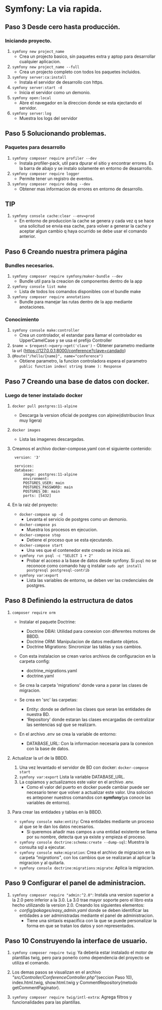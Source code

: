 # Symfony: La via rapida.

## Paso 3  Desde cero hasta producción.
### Iniciando proyecto.

1. `symfony new project_name`
    - Crea un projecto basico, sin paquetes extra y aptop para desarrollar cualquier aplicacion.
2. `symfony new project_name --full`
    - Crea un projecto completo con todos los paquetes incluidos.
3. `symfony server:ca:install`
    - Instala el servidor de desarrollo con https.
4. `symfony server:start -d`
    - Inicia el servidor como un demonio.
5. `symfony open:local`
    - Abre el navegador en la direccion donde se esta ejectando el servidor.
6. `symfony server:log`
    - Muestra los logs del servidor

## Paso 5 Solucionando problemas.
### Paquetes para desarrollo
1. `symfony composer require profiler --dev`
    - Instala profiler-pack, util para dpurar el sitio y encontrar errores. Es la barra de abajo y se instalo solamente en entorno de deasarrollo.
2. `symfony composer require logger`
    - Permite tener un registro de eventos.
3. `symfony composer require debug --dev`
    - Obtener mas informacion de errores en entorno de desarrollo.

## TIP
1. `symfony console cache:clear --env=prod`
    - En entorno de produccion la cache se genera y cada vez q se hace una solicitud se envia esa cache, para volver a generar la cache y aceptar algun cambio q haya ocurrido se debe usar el comando anterior.

## Paso 6 Creando nuestra primera página
### Bundles necesarios.
1. `symfony composer require symfony/maker-bundle --dev`
    - Bundle util para la creacion de componentes dentro de la app
2. `symfony console list make`
    - Lista de todos los comandos disponibles con el bundle make
2. `symfony composer require annotations`
    - Bundle para manejar las rutas dentro de la app mediante anotaciones.

### Conocimiento
1. `symfony console make:controller`
    - Crea un controlador, el estandar para llamar el controlador es UpperCamelCase y se usa el prefijo Controller    
2.   `$name = $request->query->get('clave')`
    - Obtener parametro mediante la url (https://127.0.0.1:8000/conference?clave=candado)
3. `@Route("/hello/{name}", name="conference")`
    - Obtiene parametro, la funcion controladora espera el parametro `public function index( string $name ): Response`

## Paso 7 Creando una base de datos con docker.
### Luego de tener instalado docker
1. `docker pull postgres:11-alpine`
    - Descarga la version oficial de postgres con alpine(distribucion linux muy ligera)
2. `docker images`
    - Lista las imagenes descargadas.
3. Creamos el archivo docker-compose.yaml con el siguiente contenido:

        version: '3'

        services:
        database:
            image: postgres:11-alpine
            environment:
            POSTGRES_USER: main
            POSTGRES_PASSWORD: main
            POSTGRES_DB: main
            ports: [5432]

4. En la raiz del proyecto:
    - `docker-compose up -d`
        * Levanta el servicio de postgres como un demonio.
    - `docker-compose ps`
        * Muestra los procesos en ejecucion.
    - `docker-compose stop`
        * Detiene el proceso que se esta ejecutando.
    - `docker-compose start`
        * Una ves que el contenedor este creado se inicia asi.
    - `symfony run psql -c "SELECT 1 + 2"`
        * Probar el acceso a la base de datos desde synfony. Si `psql` no se reconoce como comando hay q instalar `sudo apt install postgresql postgresql-contrib`
    - `symfony var:export`
        * Lista las variables de entorno, se deben ver las credenciales de postgres.

## Paso 8 Definiendo la estrructura de datos

1. `composer require orm`
    - Instalar el paquete Doctrine:
        * Doctrine DBAl: Utilidad para conexion con diferentes motores de BBDD.
        * Doctrine ORM: Manipulacion de datos mediante objetos.
        * Doctrine Migrations: Sincronizar las tablas y sus cambios.

    - Con esta instalacion se crean varios archivos de configuracion en la carpeta config:
        * doctrine_migrations.yaml
        * doctrine.yaml

    - Se crea la carpeta 'migrations' donde vana a parar las clases de migracion.
    - Se crea en 'src' las carpetas:
        * Entity: donde se definen las clases que seran las entidades de nuestra BD.
        * 'Repository' donde estaran las clases encargadas de centralizar las sentencias sql que se realizarn.
    - En el archivo .env se crea la variable de entorno:
        * DATABASE_URL: Con la informacion necesaria para la conexion con la base de datos.

2. Actualizar la url de la BBDD.
    1. Una vez levantado el servidor de BD con docker: `docker-compose start`
    2. `symfony var:export` Lista la variable DATABASE_URL.
    3. La copiamos y actualizamos este valor en el archivo .env.
        * Como el valor del puerto en docker puede cambiar puede ser necesario tener que volver a actualizar este valor. Una solocion es anteponer nuestros comandos con **symfony**(ya conoce las variables de entorno).

3. Para crear las entidades y tablas en la BBDD.
    - `symfony console make:entity`: Crea entidades mediante un proceso al que se le dan los datos necesarios.
        * Si queremos añadir mas campos a una entidad existente se llama por su nombre, detecta que ya existe y empieza el proceso.
    - `symfony console doctrine:schema:create --dump-sql`: Muestra la consulta sql a ejecutar.
    - `symfony console make:migration`: Crea el archivo de migracion en la carpeta *"migrations"*, con los cambios que se realizaran al aplicar la migracion y al quitarla.
    - `symfony console doctrine:migrations:migrate`: Aplica la migracion.

## Paso 9 Configurar el panel de administracion.

1. `symfony composer require "admin:^2.0"`: Instala una version superior a la 2.0 pero inferior a la 3.0. La 3.0 trae mayor soporte pero el libro esta hecho utilizando la version 2.0. Creando los siguientes elementos:
    - *config/pakages/easy_admin.yaml* donde se deben identificar las entidades a ser administradas mediante el panel de administracion.
        * Tiene una sintaxis espacifica con la que se puede personalizar la forma en que se tratan los datos y son representados.

## Paso 10 Construyendo la interface de usuario.

1. `symfony composer require twig`: Ya deberia estar instalado el motor de plantillas twig, pero para ponerlo como dependencia del proyecto se utiliza el comando.

2. Los demas pasos se visualizan en el archivo *"src/Controller/ConferenceController.php"*(seccion Paso 10), index.html.twig, show.html.twig y CommentRepository(metodo getCommentPaginator).

3. `symfony composer require twig/intl-extra`: Agrega filtros y funcionalidades para las plantillas.